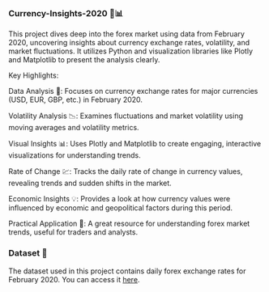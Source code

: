 ### Currency-Insights-2020 🚀📊

This project dives deep into the forex market using data from February 2020, uncovering insights about currency exchange rates, volatility, and market fluctuations. It utilizes Python and visualization libraries like Plotly and Matplotlib to present the analysis clearly.

Key Highlights:

Data Analysis 🧮: Focuses on currency exchange rates for major currencies (USD, EUR, GBP, etc.) in February 2020.

Volatility Analysis 📉: Examines fluctuations and market volatility using moving averages and volatility metrics.

Visual Insights 📊: Uses Plotly and Matplotlib to create engaging, interactive visualizations for understanding trends.

Rate of Change 💹: Tracks the daily rate of change in currency values, revealing trends and sudden shifts in the market.

Economic Insights 💡: Provides a look at how currency values were influenced by economic and geopolitical factors during this period.

Practical Application 💼: A great resource for understanding forex market trends, useful for traders and analysts.

### Dataset 📂
The dataset used in this project contains daily forex exchange rates for February 2020. You can access it 
[here]([https://www.kaggle.com/dataset-name](https://www.kaggle.com/datasets/dhruvildave/currency-exchange-rates)).
